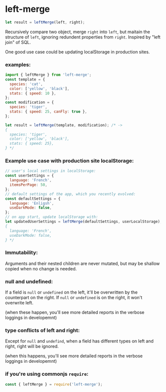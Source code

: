 # left-merge

```js
let result = leftMerge(left, right);
```

Recursively compare two object, merge `right` into `left`, but maitain the structure of `left`, ignoring redundent properties from `right`. Inspired by "left join" of SQL.

One good use case could be updating localStorage in production sites.

### examples:

```js
import { leftMerge } from 'left-merge';
const template = {
  species: 'cat',
  color: ['yellow', 'black'],
  stats: { speed: 10 },
};
const modification = {
  species: 'tiger',
  stats: { speed: 25, canFly: true },
};

let result = leftMerge(template, modification); /* ->
{
  species: 'tiger',
  color: ['yellow', 'black'],
  stats: { speed: 25},
} */
```

### Example use case with production site localStorage:

```js
// user's local settings in localStorage:
const userSettings = {
  language: 'French',
  itemsPerPage: 50,
};
// default settings of the app, which you recently evolved:
const defaultSettings = {
  language: 'Enligsh',
  useDarkMode: false,
};
// on app start, update localStorage with:
let updatedUserSettings = leftMerge(defaultSettings, userLocalStorage); /* ->
{
  language: 'French',
  useDarkMode: false,
} */
```

### Immutability:

Arguments and their nested children are never mutated, but may be shallow copied when no change is needed.

### null and undefined:

If a field is `null` or `undefined` on the left, it'll be overwritten by the counterpart on the right. If `null` or `undefined` is on the right, it won't overwrite left.

(when these happen, you'll see more detailed reports in the verbose loggings in developemnt)

### type conflicts of left and right:

Except for `null` and `undefind`, when a field has different types on left and right, right will be ignored.

(when this happens, you'll see more detailed reports in the verbose loggings in developemnt)

### if you're using commonjs `require`:

```js
const { leftMerge } = require('left-merge');
```
